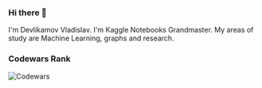 ### Hi there 👋

<!--
**lordoz234/lordoz234** is a ✨ _special_ ✨ repository because its `README.md` (this file) appears on your GitHub profile.

Here are some ideas to get you started:

- 🔭 I’m currently working on ...
- 🌱 I’m currently learning ...
- 👯 I’m looking to collaborate on ...
- 🤔 I’m looking for help with ...
- 💬 Ask me about ...
- 📫 How to reach me: ...
- 😄 Pronouns: ...
- ⚡ Fun fact: ...
-->

I'm Devlikamov Vladislav. I'm Kaggle Notebooks Grandmaster. My areas of study are Machine Learning, graphs and research.


### Codewars Rank

![Codewars](https://www.codewars.com/users/lordoz/badges/large)
